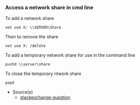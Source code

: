 ### Access a network share in cmd line

To add a network share

`net use X: \\SERVER\Share`

Then to remove the share

`net use X: /delete`

To add a temporary network share for use in the command line

`pushd \\server\share`

To close the temporary ntwork share

`popd`

- Source(s)
  - [stackexchange question](https://superuser.com/questions/52220/how-do-i-connect-to-a-network-share-via-the-windows-command-prompt)
